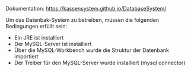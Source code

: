 Dokumentation: https://kassensystem.github.io/DatabaseSystem/

Um das Datenbak-System zu betreiben, müssen die folgenden Bedingungen erfüllt sein:
- Ein JRE ist installiert
- Der MySQL-Server ist installiert
- Über die MySQL-Workbench wurde die Struktur der Datenbank importiert
- Der Treiber für den MySQL-Server wurde installiert (mysql connector)

